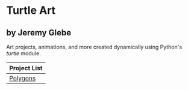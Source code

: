 # Turtle Art
## by Jeremy Glebe
Art projects, animations, and more created dynamically using Python's _turtle_ module.


| Project List                                |
| -------------------------------------------- |
| [Polygons](/TurtleArt/Polygons/) |
